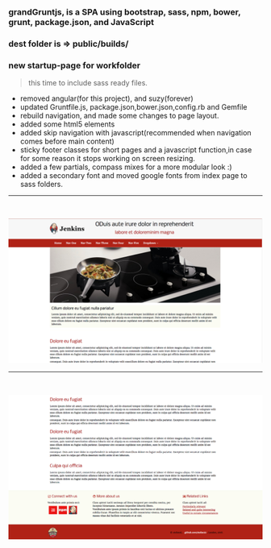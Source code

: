 ### grandGruntjs, is a SPA using bootstrap, sass, npm, bower, grunt, package.json, and JavaScript

### dest folder is => public/builds/

### new startup-page for workfolder
> this time to include sass ready files.


- removed angular(for this project), and suzy(forever)
- updated Gruntfile.js, package.json,bower.json,config.rb and Gemfile 
- rebuild navigation, and made some changes to page layout.
- added some html5 elements
- added skip navigation with javascript(recommended when navigation
  comes before main content)
- sticky footer classes for short pages and a javascript function,in 
  case for some reason it stops working on screen resizing.
- added a few partials, compass mixes for a more modular look :)
- added a secondary font and moved google fonts from index page to 
  sass folders.



 <hr />
  
  <br />
  
  
  ![screenshot3](public/builds/assets/images/screenshot3-top.png?raw=true "screenshot3")
  
  
  <hr />
  
  <br />
  
  
  ![screenshot3](public/builds/assets/images/screenshot3-bottom.png?raw=true "screenshot3")







